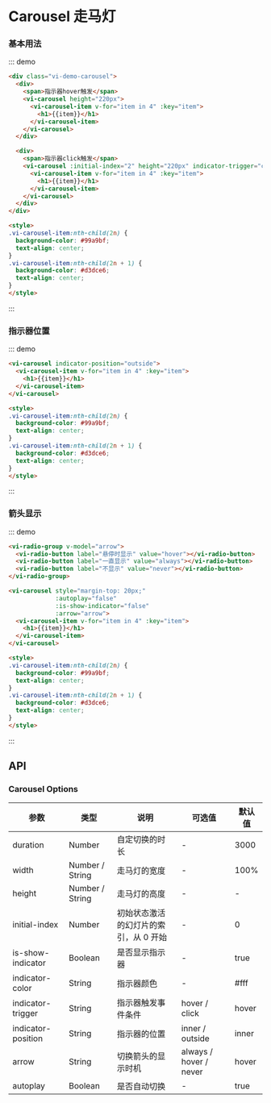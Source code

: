 <script>
export default  {
  data() {
    return {
      arrow: 'hover'
    }
  },
}
</script>

# Carousel 走马灯

### 基本用法
::: demo
``` html
<div class="vi-demo-carousel">
  <div>
    <span>指示器hover触发</span>
    <vi-carousel height="220px">
      <vi-carousel-item v-for="item in 4" :key="item">
        <h1>{{item}}</h1>
      </vi-carousel-item>
    </vi-carousel>
  </div>

  <div>
    <span>指示器click触发</span>
    <vi-carousel :initial-index="2" height="220px" indicator-trigger="click">
      <vi-carousel-item v-for="item in 4" :key="item">
        <h1>{{item}}</h1>
      </vi-carousel-item>
    </vi-carousel>
  </div>
</div>

<style>
.vi-carousel-item:nth-child(2n) {
  background-color: #99a9bf;
  text-align: center;
}
.vi-carousel-item:nth-child(2n + 1) {
  background-color: #d3dce6;
  text-align: center;
}
</style>
```
:::

### 指示器位置
::: demo
``` html
<vi-carousel indicator-position="outside">
  <vi-carousel-item v-for="item in 4" :key="item">
    <h1>{{item}}</h1>
  </vi-carousel-item>
</vi-carousel>

<style>
.vi-carousel-item:nth-child(2n) {
  background-color: #99a9bf;
  text-align: center;
}
.vi-carousel-item:nth-child(2n + 1) {
  background-color: #d3dce6;
  text-align: center;
}
</style>
```
:::

### 箭头显示

::: demo
``` html
<vi-radio-group v-model="arrow">
  <vi-radio-button label="悬停时显示" value="hover"></vi-radio-button>
  <vi-radio-button label="一直显示" value="always"></vi-radio-button>
  <vi-radio-button label="不显示" value="never"></vi-radio-button>
</vi-radio-group>

<vi-carousel style="margin-top: 20px;" 
             :autoplay="false" 
             :is-show-indicator="false"
             :arrow="arrow">
  <vi-carousel-item v-for="item in 4" :key="item">
    <h1>{{item}}</h1>
  </vi-carousel-item>
</vi-carousel>

<style>
.vi-carousel-item:nth-child(2n) {
  background-color: #99a9bf;
  text-align: center;
}
.vi-carousel-item:nth-child(2n + 1) {
  background-color: #d3dce6;
  text-align: center;
}
</style>
```
:::




## API
### Carousel Options
|参数|类型|说明|可选值|默认值|
|-|-|-|-|-|
|duration|Number|自定切换的时长|-|3000|
|width|Number / String|走马灯的宽度|-|100%|
|height|Number / String|走马灯的高度|-|-|
|initial-index|Number|初始状态激活的幻灯片的索引，从 0 开始|-|0|
|is-show-indicator|Boolean|是否显示指示器|-|true|
|indicator-color|String|指示器颜色|-|#fff|
|indicator-trigger|String|指示器触发事件条件|hover / click|hover|
|indicator-position|String|指示器的位置|inner / outside|inner|
|arrow|String|切换箭头的显示时机|always / hover / never|hover|
|autoplay|Boolean|是否自动切换|-|true|



<style lang="scss">
.vi-demo-carousel {
  display: flex;
  & > div {
    text-align: center;
    flex: 1
  }
  & > div + div {
    margin-left: 30px;
  }
  .vi-carousel {
    margin-top: 15px;
  }
}
.vi-carousel-item:nth-child(2n) {
  background-color: #99a9bf;
  text-align: center;
}
.vi-carousel-item:nth-child(2n + 1) {
  background-color: #d3dce6;
  text-align: center;
}
</style>